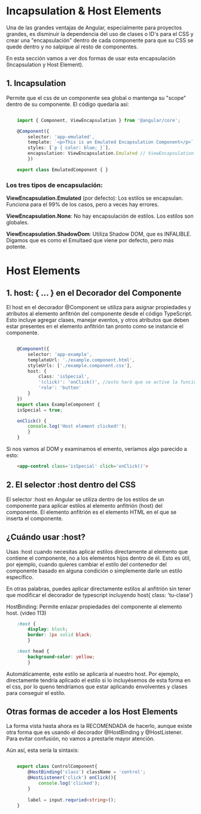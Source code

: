 # Incapsulation & Host Elements

Una de las grandes ventajas de Angular, especialmente para proyectos grandes, es disminuir la dependencia del uso de clases o ID's para el CSS y crear una "encapsulación" dentro de cada componente para que su CSS se quede dentro y no salpique al resto de componentes. 

En esta sección vamos a ver dos formas de usar esta encapsulación (Incapsulation y Host Element).

## 1. Incapsulation

Permite que el css de un componente sea global o mantenga su "scope" dentro de su componente. El código quedaría así:

```typescript

    import { Component, ViewEncapsulation } from '@angular/core';

    @Component({
        selector: 'app-emulated',
        template: `<p>This is an Emulated Encapsulation Component</p>`,
        styles: [`p { color: blue; }`],
        encapsulation: ViewEncapsulation.Emulated // ViewEncapsulation.None // ViewEncapsulation.ShadowDom
        })

    export class EmulatedComponent { }

```
### Los tres tipos de encapsulación: 

**ViewEncapsulation.Emulated** (por defecto): Los estilos se encapsulan. Funciona para el 99% de los casos, pero a veces hay errores.

**ViewEncapsulation.None**: No hay encapsulación de estilos. Los estilos son globales.

**ViewEncapsulation.ShadowDom**: Utiliza Shadow DOM, que es INFALIBLE. Digamos que es como el Emultaed que viene por defecto, pero más potente.


# Host Elements

## 1. host: { ... } en el Decorador del Componente

El host en el decorador @Component se utiliza para asignar propiedades y atributos al elemento anfitrión del componente desde el código TypeScript. Esto incluye agregar clases, manejar eventos, y otros atributos que deben estar presentes en el elemento anfitrión tan pronto como se instancie el componente.

```typescript

    @Component({
        selector: 'app-example',
        templateUrl: './example.component.html',
        styleUrls: ['./example.component.css'],
        host: {
            class: 'isSpecial',
            '(click)': 'onClick()', //esto hará que se active la función al hacer click en el elemento
            'role': 'button'
        }
    })
    export class ExampleComponent {
    isSpecial = true;

    onClick() {
        console.log('Host element clicked!');
        }
    }
```

Si nos vamos al DOM y examinamos el emento, veríamos algo parecido a esto:

```html
    <app-control class='isSpecial' click='onClick()'>
```


## 2. El selector :host dentro del CSS

El selector :host en Angular se utiliza dentro de los estilos de un componente para aplicar estilos al elemento anfitrión (host) del componente. El elemento anfitrión es el elemento HTML en el que se inserta el componente.

## ¿Cuándo usar :host?
Usas :host cuando necesitas aplicar estilos directamente al elemento que contiene el componente, no a los elementos hijos dentro de él. Esto es útil, por ejemplo, cuando quieres cambiar el estilo del contenedor del componente basado en alguna condición o simplemente darle un estilo específico.

En otras palabras, puedes aplicar directamente estilos al anfitrión sin tener que modificar el decorador de typescript incluyendo host{ class: 'tu-clase'}


HostBinding: Permite enlazar propiedades del componente al  elemento host. 
(video 113)

```css
    :host {
        display: block;
        border: 1px solid black;
        }

    :host head {
        background-color: yellow;
        }
```

Automáticamente, este estilo se aplicaría al nuestro host. Por ejemplo, <nuestro-componente> </nuestro-componente> directamente tendría aplicado el estilo si lo incluyésemos de esta forma en el css, por lo queno tendríamos que estar aplicando envolventes y clases para conseguir el estilo.


## Otras formas de acceder a los Host Elements

La forma vista hasta ahora es la RECOMENDADA de hacerlo, aunque existe otra forma que es usando el decorador @HostBinding y @HostListener.
Para evitar confusión, no vamos a prestarle mayor atención.

Aún así, esta sería la sintaxis:

```typescript

    export class ControlComponent{
        @HostBinding('class') className = 'control';
        @HostListener('click') onClick(){
            console.log('clicked');
        } 
  
        label = input.requried<string>();
    }

```